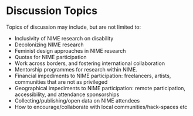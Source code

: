 # Discussion Topics

Topics of discussion may include, but are not limited to:

* Inclusivity of NIME research on disability
* Decolonizing NIME research
* Feminist design approaches in NIME research
* Quotas for NIME participation
* Work across borders, and fostering international collaboration
* Mentorship programmes for research within NIME.
* Financial impediments to NIME participation: freelancers, artists, communities that are not as privileged
* Geographical impediments to NIME participation: remote participation, accessibility, and attendance sponsorships
* Collecting/publishing/open data on NIME attendees
* How to encourage/collaborate with local communities/hack-spaces etc

